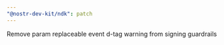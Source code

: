 ```yaml
---
"@nostr-dev-kit/ndk": patch
---
```


Remove param replaceable event d-tag warning from signing guardrails
